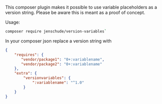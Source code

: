 This composer plugin makes it possible to use variable placeholders as a version string. Please be aware this is meant
as a proof of concept.

Usage:

```sh
composer require jenschude/version-variables`
```

In your composer json replace a version string with

```json
{
    "requires": {
       "vendor/package1": "0+:variablename",
       "vendor/package2": "0+:variablename"
    },
    "extra": {
        "versionvariables": {
            ":variablename": "^1.0"
        }
    }
}
```
